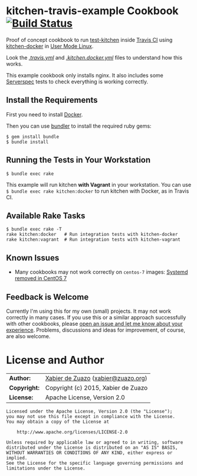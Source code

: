 kitchen-travis-example Cookbook [![Build Status](http://img.shields.io/travis/zuazo/kitchen-travis-example-cookbook.svg?style=flat)](https://travis-ci.org/zuazo/kitchen-travis-example-cookbook)
===============================

Proof of concept cookbook to run [test-kitchen](http://kitchen.ci/) inside [Travis CI](https://travis-ci.org/) using [kitchen-docker](https://github.com/portertech/kitchen-docker) in [User Mode Linux](https://github.com/jpetazzo/sekexe).

Look the [*.travis.yml*](https://github.com/zuazo/kitchen-travis-example-cookbook/blob/master/.travis.yml) and [*.kitchen.docker.yml*](https://github.com/zuazo/kitchen-travis-example-cookbook/blob/master/.kitchen.docker.yml) files to understand how this works.

This example cookbook only installs nginx. It also includes some [Serverspec](http://serverspec.org/) tests to check everything is working correctly.

## Install the Requirements

First you need to install [Docker](https://docs.docker.com/installation/).

Then you can use [bundler](http://bundler.io/) to install the required ruby gems:

    $ gem install bundle
    $ bundle install

## Running the Tests in Your Workstation

    $ bundle exec rake

This example will run kitchen **with Vagrant** in your workstation. You can use `$ bundle exec rake kitchen:docker` to run kitchen with Docker, as in Travis CI.

## Available Rake Tasks

    $ bundle exec rake -T
    rake kitchen:docker   # Run integration tests with kitchen-docker
    rake kitchen:vagrant  # Run integration tests with kitchen-vagrant

## Known Issues

* Many cookbooks may not work correctly on `centos-7` images: [Systemd removed in CentOS 7](https://github.com/docker-library/docs/tree/master/centos#systemd-integration)

## Feedback is Welcome

Currently I'm using this for my own (small) projects. It may not work correctly in many cases. If you use this or a similar approach successfully with other cookbooks, please [open an issue and let me know about your experience](https://github.com/zuazo/kitchen-travis-example-cookbook/issues/new). Problems, discussions and ideas for improvement, of course, are also welcome.

# License and Author

|                      |                                          |
|:---------------------|:-----------------------------------------|
| **Author:**          | [Xabier de Zuazo](https://github.com/zuazo) (<xabier@zuazo.org>)
| **Copyright:**       | Copyright (c) 2015, Xabier de Zuazo
| **License:**         | Apache License, Version 2.0

    Licensed under the Apache License, Version 2.0 (the "License");
    you may not use this file except in compliance with the License.
    You may obtain a copy of the License at
    
        http://www.apache.org/licenses/LICENSE-2.0
    
    Unless required by applicable law or agreed to in writing, software
    distributed under the License is distributed on an "AS IS" BASIS,
    WITHOUT WARRANTIES OR CONDITIONS OF ANY KIND, either express or implied.
    See the License for the specific language governing permissions and
    limitations under the License.
